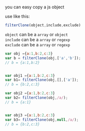 you can easy copy a js object

use like this:
```javascript
filterClone(object,include,exclude)
```
`object` can be a `array` or `object`  
`include` can be a `array` or `regexp`  
`exclude` can be a `array` or `regexp`  


```javascript
var obj ={a:1,b:2,c:3}
var b = filterClone(obj,['a','b']);
// b = {a:1,b:2}


var obj1 ={a:1,b:2,c:3}
var b1= filterClone(obj,[],['a']);
// b = {b:2,c:3}

var obj2 ={a:1,b:2,c:3}
var b2= filterClone(obj,/a/);
// b = {a:1}


var obj3 ={a:1,b:2,c:3}
var b3= filterClone(obj,null,/a/);
// b = {b:2,c:3}
```